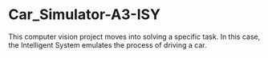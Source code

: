 # Car_Simulator-A3-ISY
This computer vision project moves  into solving a specific task. In this case, the Intelligent System emulates the process of driving a car. 
